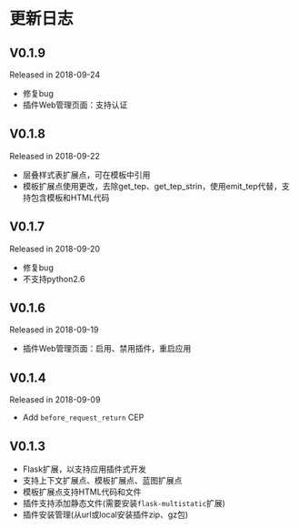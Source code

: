 更新日志
=========


V0.1.9
-------------

Released in 2018-09-24

- 修复bug
- 插件Web管理页面：支持认证


V0.1.8
-------------

Released in 2018-09-22

- 层叠样式表扩展点，可在模板中引用
- 模板扩展点使用更改，去除get_tep、get_tep_strin，使用emit_tep代替，支持包含模板和HTML代码


V0.1.7
-------------

Released in 2018-09-20

- 修复bug
- 不支持python2.6


V0.1.6
-------------

Released in 2018-09-19

- 插件Web管理页面：启用、禁用插件，重启应用


V0.1.4
-------------

Released in 2018-09-09

- Add `before_request_return` CEP


V0.1.3
-----------------

- Flask扩展，以支持应用插件式开发
- 支持上下文扩展点、模板扩展点、蓝图扩展点
- 模板扩展点支持HTML代码和文件
- 插件支持添加静态文件(需要安装`flask-multistatic`扩展)
- 插件安装管理(从url或local安装插件zip、gz包)
